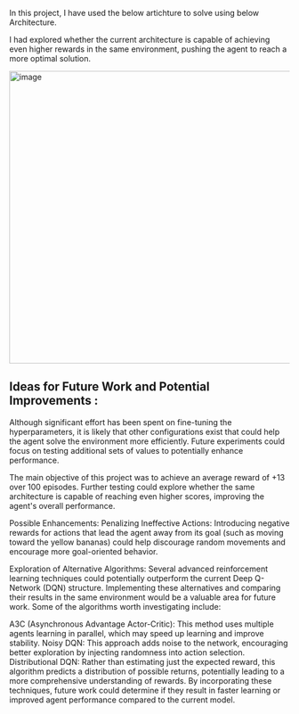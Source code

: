 In this project, I have used the below artichture to solve using below Architecture.

I had explored whether the current architecture is capable of achieving even higher rewards in the same environment, pushing the agent to reach a more optimal solution.

<img width="525" alt="image" src="https://github.com/user-attachments/assets/6ad1a5a8-086a-482c-bb14-1ce63f8cad90">







## Ideas for Future Work and Potential Improvements :
Although significant effort has been spent on fine-tuning the hyperparameters, it is likely that other configurations exist that could help the agent solve the environment more efficiently. Future experiments could focus on testing additional sets of values to potentially enhance performance.

The main objective of this project was to achieve an average reward of +13 over 100 episodes. Further testing could explore whether the same architecture is capable of reaching even higher scores, improving the agent's overall performance.

Possible Enhancements:
Penalizing Ineffective Actions: Introducing negative rewards for actions that lead the agent away from its goal (such as moving toward the yellow bananas) could help discourage random movements and encourage more goal-oriented behavior.

Exploration of Alternative Algorithms: Several advanced reinforcement learning techniques could potentially outperform the current Deep Q-Network (DQN) structure. Implementing these alternatives and comparing their results in the same environment would be a valuable area for future work. Some of the algorithms worth investigating include:

A3C (Asynchronous Advantage Actor-Critic): This method uses multiple agents learning in parallel, which may speed up learning and improve stability.
Noisy DQN: This approach adds noise to the network, encouraging better exploration by injecting randomness into action selection.
Distributional DQN: Rather than estimating just the expected reward, this algorithm predicts a distribution of possible returns, potentially leading to a more comprehensive understanding of rewards.
By incorporating these techniques, future work could determine if they result in faster learning or improved agent performance compared to the current model.


